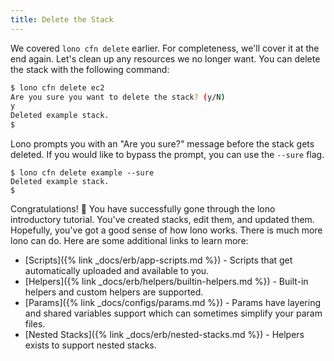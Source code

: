 ```yaml
---
title: Delete the Stack
---
```


We covered `lono cfn delete` earlier. For completeness, we'll cover it at the end again.  Let's clean up any resources we no longer want.  You can delete the stack with the following command:

```sh
$ lono cfn delete ec2
Are you sure you want to delete the stack? (y/N)
y
Deleted example stack.
$
```

Lono prompts you with an "Are you sure?" message before the stack gets deleted.  If you would like to bypass the prompt, you can use the `--sure` flag.

```
$ lono cfn delete example --sure
Deleted example stack.
$
```

Congratulations! 🎉 You have successfully gone through the lono introductory tutorial. You've created stacks, edit them, and updated them. Hopefully, you've got a good sense of how lono works.  There is much more lono can do. Here are some additional links to learn more:

* [Scripts]({% link _docs/erb/app-scripts.md %}) - Scripts that get automatically uploaded and available to you.
* [Helpers]({% link _docs/erb/helpers/builtin-helpers.md %}) - Built-in helpers and custom helpers are supported.
* [Params]({% link _docs/configs/params.md %}) - Params have layering and shared variables support which can sometimes simplify your param files.
* [Nested Stacks]({% link _docs/erb/nested-stacks.md %}) - Helpers exists to support nested stacks.